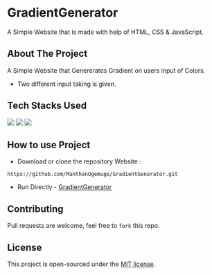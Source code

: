 # GradientGenerator

A Simple Website that is made with help of HTML, CSS & JavaScript.

## About The Project
A Simple Website that Genererates Gradient on users input of Colors.
- Two different input taking is given.

## Tech Stacks Used

<a target="_blank" href="https://www.w3schools.com/html/default.asp"><img src="https://img.shields.io/badge/html5%20-%23E34F26.svg?&style=for-the-badge&logo=html5&logoColor=white"></img></a>
<a target="_blank" href="https://www.w3schools.com/css/default.asp"><img src="https://img.shields.io/badge/css3%20-%231572B6.svg?&style=for-the-badge&logo=css3&logoColor=white"></img></a>
<a target="_blank" href="https://www.w3schools.com/js/default.asp"><img src="https://img.shields.io/badge/javascript%20-%23323330.svg?&style=for-the-badge&logo=javascript&logoColor=%23F7DF1E"></img></a>

## How to use Project

- Download or clone the repository Website : 
```
https://github.com/ManthanUgemuge/GradientGenerator.git
```
- Run Directly - [GradientGenerator](https://manthanugemuge.github.io/GradientGenerator/)

## Contributing
Pull requests are welcome, feel free to ```fork``` this repo.

## License
This project is open-sourced under the [MIT license]().

